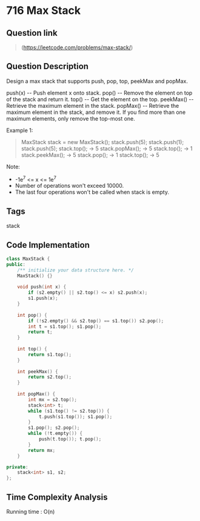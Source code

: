 # 716 Max Stack

## Question link
> (https://leetcode.com/problems/max-stack/)

## Question Description
Design a max stack that supports push, pop, top, peekMax and popMax.

push(x) -- Push element x onto stack.
pop() -- Remove the element on top of the stack and return it.
top() -- Get the element on the top.
peekMax() -- Retrieve the maximum element in the stack.
popMax() -- Retrieve the maximum element in the stack, and remove it. If you find more than one maximum elements, only remove the top-most one.

Example 1:

> MaxStack stack = new MaxStack();
> stack.push(5); 
> stack.push(1);
> stack.push(5);
> stack.top(); -> 5
> stack.popMax(); -> 5
> stack.top(); -> 1
> stack.peekMax(); -> 5
> stack.pop(); -> 1
> stack.top(); -> 5

Note:
- -1e<sup>7</sup> <= x <= 1e<sup>7</sup>
- Number of operations won't exceed 10000.
- The last four operations won't be called when stack is empty.

## Tags
stack

## Code Implementation
```c++
class MaxStack {
public:
    /** initialize your data structure here. */
    MaxStack() {}
    
    void push(int x) {
        if (s2.empty() || s2.top() <= x) s2.push(x);
        s1.push(x);
    }
    
    int pop() {
        if (!s2.empty() && s2.top() == s1.top()) s2.pop();
        int t = s1.top(); s1.pop();
        return t;
    }
    
    int top() {
        return s1.top();
    }
    
    int peekMax() {
        return s2.top();
    }
    
    int popMax() {
        int mx = s2.top();
        stack<int> t;
        while (s1.top() != s2.top()) {
            t.push(s1.top()); s1.pop();
        }
        s1.pop(); s2.pop();
        while (!t.empty()) {
            push(t.top()); t.pop();
        }
        return mx;
    }

private:
    stack<int> s1, s2;
};
```

## Time Complexity Analysis
Running time  : O(n)